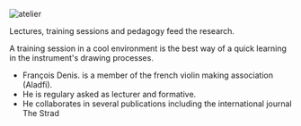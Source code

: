 ![atelier](htpps://utherie.github.io/dossier-photos-Github/images-site/Brienzlake.png)

Lectures, training sessions and pedagogy feed the research. 



A training session in a cool environment is the best way of a quick learning in the instrument's drawing processes.

- François Denis. is a member of the french violin making association (Aladfi).
- He is  regulary asked as lecturer and formative.
- He collaborates in several publications including the international journal The Strad


